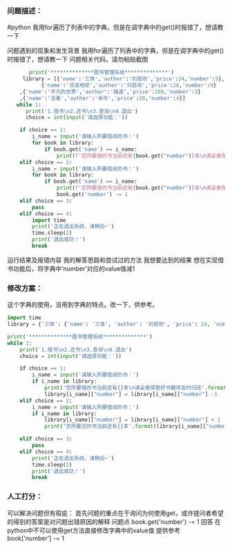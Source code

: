 ### 问题描述：
<p>#python  我用for遍历了列表中的字典，但是在调字典中的get()时报错了，想请教一下</p>
问题遇到的现象和发生背景
我用for遍历了列表中的字典，但是在调字典中的get()时报错了，想请教一下
问题相关代码，请勿粘贴截图

```python
       print('**************图书管理系统**************')
     library = [{'name':'三体','author':'刘慈欣','price':24,'number':5},
           {'name':'流浪地球','author':'刘慈欣','price':26,'number':9}
    ,{'name':'平凡的世界','author':'路遥','price':108,'number':3}
    ,{'name':'活着','author':'余华','price':20,'number':4}]
   while 1:
      print('1.借书\n2.还书\n3.查询\n4.退出')
      choice = int(input('请选择功能：'))

    if choice == 1:
        i_name = input('请输入所要借阅的书：')
        for book in library:
            if book.get('name') == i_name:
                print(f'您所要借的书当前还有{book.get("number")}本\n请妥善保管好书籍并及时归还')
    elif choice == 2:
        i_name = input('请输入所要借阅的书：')
        for book in library:
            if book.get('name') == i_name:
                print(f'您所要借的书当前还有{book.get("number")}本\n请妥善保管好书籍并及时归还')
                book.get('number') -= 1
    elif choice == 3:
        pass
    elif choice == 4:
        import time
        print('正在退出系统，请稍后~')
        time.sleep(2)
        print('退出成功！')
        break


```
运行结果及报错内容
我的解答思路和尝试过的方法
我想要达到的结果
想在实现借书功能后，将字典中‘number’对应的value值减1 
### 修改方案：
 这个字典的使用，没用到字典的特点。改一下，供参考。

```python
import time
library = {'三体': {'name': '三体', 'author': '刘慈欣', 'price': 24, 'number': 5}, '流浪地球': {'name': '流浪地球', 'author': '刘慈欣', 'price': 26, 'number': 9}, '平凡的世界': {'name': '平凡的世界', 'author': '路遥', 'price': 108, 'number': 3}, '活着': {'name': '活着', 'author': '余华', 'price': 20, 'number': 4}}

print('**************图书管理系统**************')
while 1:
    print('1.借书\n2.还书\n3.查询\n4.退出')
    choice = int(input('请选择功能：'))

    if choice == 1:
        i_name = input('请输入所要借阅的书：')
        if i_name in library:
            print('您所要借的书当前还有{}本\n请妥善保管好书籍并及时归还'.format(library[i_name]["number"]))
            library[i_name]["number"] = library[i_name]["number"] -1
    elif choice == 2:
        i_name = input('请输入所要借阅的书：')
        if i_name in library:
            library[i_name]["number"] = library[i_name]["number"] + 1
            print('您所要还的书当前还有{}本'.format(library[i_name]["number"]))

    elif choice == 3:
        pass
    elif choice == 4:
        print('正在退出系统，请稍后~')
        time.sleep(2)
        print('退出成功！')
        break


```

### 人工打分：
可以解决问题但有瑕疵：
首先问题的重点在于询问为何使用get，或许提问者希望的得到的答案是对问题出错原因的解释
问题点
book.get('number') -= 1
回答
在python中不可以使用get方法直接修改字典中的value值
提供参考
book['number'] -= 1